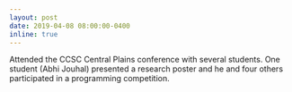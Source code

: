 ```yaml
---
layout: post
date: 2019-04-08 08:00:00-0400
inline: true
---
```


Attended the CCSC Central Plains conference with several students. One
student (Abhi Jouhal) presented a research poster and he and four
others participated in a programming competition.
